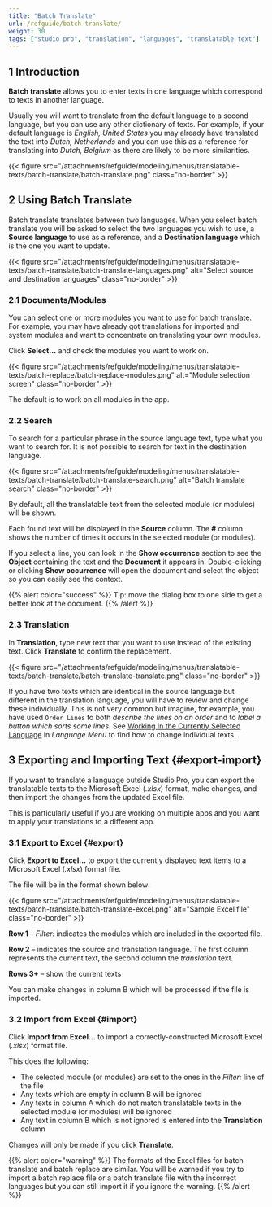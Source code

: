 ```yaml
---
title: "Batch Translate"
url: /refguide/batch-translate/
weight: 30
tags: ["studio pro", "translation", "languages", "translatable text"]
---
```


## 1 Introduction

**Batch translate** allows you to enter texts in one language which correspond to texts in another language.

Usually you will want to translate from the default language to a second language, but you can use any other dictionary of texts. For example, if your default language is *English, United States* you may already have translated the text into *Dutch, Netherlands* and you can use this as a reference for translating into *Dutch, Belgium* as there are likely to be more similarities.

{{< figure src="/attachments/refguide/modeling/menus/translatable-texts/batch-translate/batch-translate.png" class="no-border" >}}

## 2 Using Batch Translate

Batch translate translates between two languages. When you select batch translate you will be asked to select the two languages you wish to use, a **Source language** to use as a reference, and a **Destination language** which is the one you want to update.

{{< figure src="/attachments/refguide/modeling/menus/translatable-texts/batch-translate/batch-translate-languages.png" alt="Select source and destination languages" class="no-border" >}}

### 2.1 Documents/Modules

You can select one or more modules you want to use for batch translate. For example, you may have already got translations for imported and system modules and want to concentrate on translating your own modules.

Click **Select…** and check the modules you want to work on.

{{< figure src="/attachments/refguide/modeling/menus/translatable-texts/batch-replace/batch-replace-modules.png" alt="Module selection screen" class="no-border" >}}

The default is to work on all modules in the app.

### 2.2 Search

To search for a particular phrase in the source language text, type what you want to search for. It is not possible to search for text in the destination language.

{{< figure src="/attachments/refguide/modeling/menus/translatable-texts/batch-translate/batch-translate-search.png" alt="Batch translate search" class="no-border" >}}

By default, all the translatable text from the selected module (or modules) will be shown.

Each found text will be displayed in the **Source** column.
The **#** column shows the number of times it occurs in the selected module (or modules).

If you select a line, you can look in the **Show occurrence** section to see the **Object** containing the text and the **Document** it appears in. Double-clicking or clicking **Show occurrence** will open the document and select the object so you can easily see the context.

{{% alert color="success" %}}
Tip: move the dialog box to one side to get a better look at the document.
{{% /alert %}}

### 2.3 Translation

In **Translation**, type new text that you want to use instead of the existing text. Click **Translate** to confirm the replacement.

{{< figure src="/attachments/refguide/modeling/menus/translatable-texts/batch-translate/batch-translate-translate.png" class="no-border" >}}

If you have two texts which are identical in the source language but different in the translation language, you will have to review and change these individually. This is not very common but imagine, for example, you have used `Order Lines` to both *describe the lines on an order* and to *label a button which sorts some lines*. See [Working in the Currently Selected Language](/refguide/translatable-texts/#selected-language) in *Language Menu* to find how to change individual texts.

## 3 Exporting and Importing Text {#export-import}

If you want to translate a language outside Studio Pro, you can export the translatable texts to the Microsoft Excel (*.xlsx*) format, make changes, and then import the changes from the updated Excel file.

This is particularly useful if you are working on multiple apps and you want to apply your translations to a different app.

### 3.1 Export to Excel {#export}

Click **Export to Excel…** to export the currently displayed text items to a Microsoft Excel (*.xlsx*) format file.

The file will be in the format shown below:

{{< figure src="/attachments/refguide/modeling/menus/translatable-texts/batch-translate/batch-translate-excel.png" alt="Sample Excel file" class="no-border" >}}

**Row 1** – *Filter:* indicates the modules which are included in the exported file.

**Row 2**  – indicates the source and translation language. The first column represents the current text, the second column the *translation* text.

**Rows 3+**  – show the current texts

You can make changes in column B which will be processed if the file is imported.

### 3.2 Import from Excel {#import}

Click **Import from Excel…** to import a correctly-constructed Microsoft Excel (*.xlsx*) format file.

This does the following:

* The selected module (or modules) are set to the ones in the *Filter:* line of the file
* Any texts which are empty in column B will be ignored
* Any texts in column A which do not match translatable texts in the selected module (or modules) will be ignored
* Any text in column B which is not ignored is entered into the **Translation** column

Changes will only be made if you click **Translate**.

{{% alert color="warning" %}}
The formats of the Excel files for batch translate and batch replace are similar. You will be warned if you try to import a batch replace file or a batch translate file with the incorrect languages but you can still import it if you ignore the warning.
{{% /alert %}}
